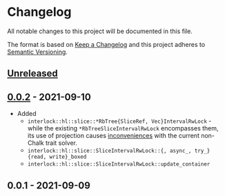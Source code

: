 # Changelog

All notable changes to this project will be documented in this file.

The format is based on [Keep a Changelog](http://keepachangelog.com/en/1.0.0/)
and this project adheres to [Semantic Versioning](http://semver.org/spec/v2.0.0.html).

## [Unreleased]
## [0.0.2] - 2021-09-10

- Added
	- `interlock::hl::slice::*RbTree{SliceRef, Vec}IntervalRwLock` - while the existing `*RbTreeSliceIntervalRwLock` encompasses them, its use of projection causes [inconveniences][1] with the current non-Chalk trait solver.
	- `interlock::hl::slice::SliceIntervalRwLock::{, async_, try_}{read, write}_boxed`
	- `interlock::hl::slice::SliceIntervalRwLock::update_container`

## 0.0.1 - 2021-09-09

[Unreleased]: https://github.com/yvt/interlock-rs/compare/0.0.2...HEAD
[0.0.2]: https://github.com/yvt/interlock-rs/compare/0.0.1...0.0.2
[1]: https://github.com/rust-lang/rust/issues/85849
